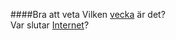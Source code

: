 ####Bra att veta
Vilken [vecka](https://vecka.nu/) är det?
</br>
Var slutar [Internet](http://endoftheweb.se/)?

